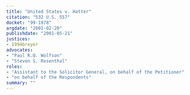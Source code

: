 ```yaml
---
title: "United States v. Hatter"
citation: "532 U.S. 557"
docket: "99-1978"
argdate: "2001-02-20"
publishdate: "2001-05-21"
justices:
- 1994breyer
advocates:
- "Paul R.Q. Wolfson"
- "Steven S. Rosenthal"
roles:
- "Assistant to the Solicitor General, on behalf of the Petitioner"
- "on behalf of the Respondents"
summary: ""
---
```


